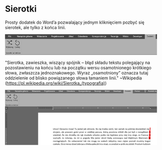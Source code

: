 # Sierotki
Prosty dodatek do Word’a pozwalający jednym kliknięciem pozbyć się sierotek, ale tylko z końca linii.

![](Images/Capture.PNG)

"Sierotka, zawieszka, wiszący spójnik – błąd składu tekstu polegający na pozostawieniu na końcu lub na początku wersu osamotnionego krótkiego słowa, zwłaszcza jednoznakowego. Wyraz „osamotniony” oznacza tutaj oddzielenie od blisko powiązanego słowa łamaniem linii."
~Wikipedia (https://pl.wikipedia.org/wiki/Sierotka_(typografia))

![](Images/View.gif)

